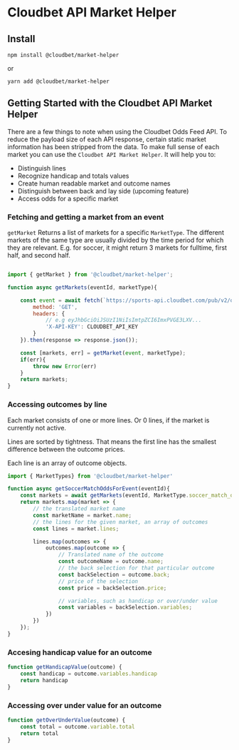 # Cloudbet API Market Helper

## Install

```
npm install @cloudbet/market-helper
```

or

```
yarn add @cloudbet/market-helper
```

## Getting Started with the Cloudbet API Market Helper

There are a few things to note when using the Cloudbet Odds Feed API. To reduce the payload size of each API response, certain static market information has been stripped from the data. To make full sense of each market you can use the `Cloudbet API Market Helper`. It will help you to:

- Distinguish lines
- Recognize handicap and totals values
- Create human readable market and outcome names
- Distinguish between back and lay side (upcoming feature)
- Access odds for a specific market

### Fetching and getting a market from an event

`getMarket` Returns a list of markets for a specific `MarketType`. The different markets of the same type are usually divided by the time period for which they are relevant. E.g. for soccer, it might return 3 markets for fulltime, first half, and second half.

```js

import { getMarket } from '@cloudbet/market-helper';

function async getMarkets(eventId, marketType){

    const event = await fetch(`https://sports-api.cloudbet.com/pub/v2/odds/events/${eventId}`, {
        method: 'GET',
        headers: {
            // e.g eyJhbGciOiJSUzI1NiIsImtpZCI6ImxPVGE3LXV...
            'X-API-KEY': CLOUDBET_API_KEY
        }
    }).then(response => response.json());

    const [markets, err] = getMarket(event, marketType);
    if(err){
        throw new Error(err)
    }
    return markets;
}
```

### Accessing outcomes by line

Each market consists of one or more lines. Or 0 lines, if the market is currently not active. <!-- not sure if that is the actual behavior of the sdk -->

Lines are sorted by tightness. That means the first line has the smallest difference between the outcome prices.

Each line is an array of outcome objects.

```js
import { MarketTypes} from '@cloudbet/market-helper'

function async getSoccerMatchOddsForEvent(eventId){
    const markets = await getMarkets(eventId, MarketType.soccer_match_odds);
    return markets.map(market => {
        // the translated market name
        const marketName = market.name;
        // the lines for the given market, an array of outcomes
        const lines = market.lines;

        lines.map(outcomes => {
            outcomes.map(outcome => {
                // Translated name of the outcome
                const outcomeName = outcome.name;
                // the back selection for that particular outcome
                const backSelection = outcome.back;
                // price of the selection
                const price = backSelection.price;

                // variables, such as handicap or over/under value
                const variables = backSelection.variables;
            })
        })
    });
}

```

### Accesing handicap value for an outcome

```js
function getHandicapValue(outcome) {
	const handicap = outcome.variables.handicap
	return handicap
}
```

### Accessing over under value for an outcome

```js
function getOverUnderValue(outcome) {
	const total = outcome.variable.total
	return total
}
```
